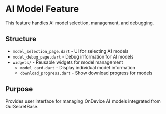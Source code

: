 # AI Model Feature

This feature handles AI model selection, management, and debugging.

## Structure

- `model_selection_page.dart` - UI for selecting AI models
- `model_debug_page.dart` - Debug information for AI models
- `widgets/` - Reusable widgets for model management
  - `model_card.dart` - Display individual model information
  - `download_progress.dart` - Show download progress for models

## Purpose

Provides user interface for managing OnDevice AI models integrated from OurSecretBase.
